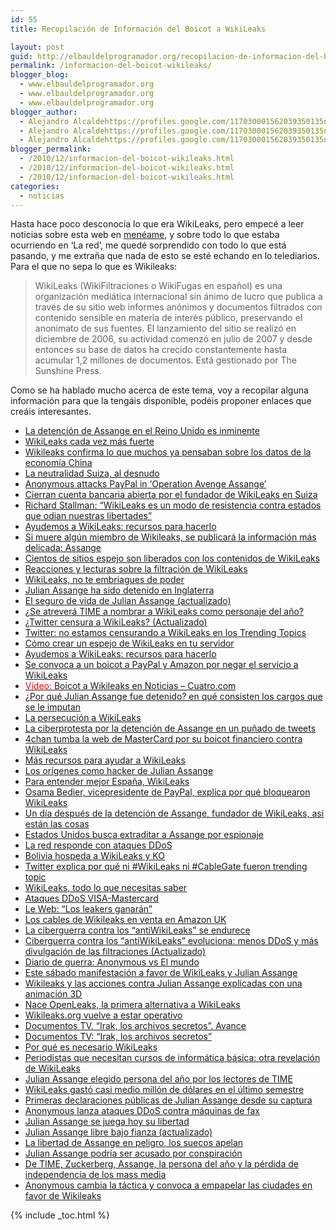 ```yaml
---
id: 55
title: Recopilación de Información del Boicot a WikiLeaks

layout: post
guid: http://elbauldelprogramador.org/recopilacion-de-informacion-del-boicot-a-wikileaks/
permalink: /informacion-del-boicot-wikileaks/
blogger_blog:
  - www.elbauldelprogramador.org
  - www.elbauldelprogramador.org
  - www.elbauldelprogramador.org
blogger_author:
  - Alejandro Alcaldehttps://profiles.google.com/117030001562039350135noreply@blogger.com
  - Alejandro Alcaldehttps://profiles.google.com/117030001562039350135noreply@blogger.com
  - Alejandro Alcaldehttps://profiles.google.com/117030001562039350135noreply@blogger.com
blogger_permalink:
  - /2010/12/informacion-del-boicot-wikileaks.html
  - /2010/12/informacion-del-boicot-wikileaks.html
  - /2010/12/informacion-del-boicot-wikileaks.html
categories:
  - noticias
---
```

Hasta hace poco desconocía lo que era WikiLeaks, pero empecé a leer noticias sobre esta web en <a target="_blank" href="http://www.meneame.net">menéame</a>, y sobre todo lo que estaba ocurriendo en &#8216;La red&#8217;, me quedé sorprendido con todo lo que está pasando, y me extraña que nada de esto se esté echando en lo telediarios.  
Para el que no sepa lo que es Wikileaks:

> WikiLeaks (WikiFiltraciones o WikiFugas en español) es una organización mediática internacional sin ánimo de lucro que publica a través de su sitio web informes anónimos y documentos filtrados con contenido sensible en materia de interés público, preservando el anonimato de sus fuentes. El lanzamiento del sitio se realizó en diciembre de 2006, su actividad comenzó en julio de 2007 y desde entonces su base de datos ha crecido constantemente hasta acumular 1,2 millones de documentos. Está gestionado por The Sunshine Press.

Como se ha hablado mucho acerca de este tema, voy a recopilar alguna información para que la tengáis disponible, podéis proponer enlaces que creáis interesantes.

  * <a target="_blank" href="http://www.publico.es/internacional/350496/la-detencion-de-assange-en-el-reino-unido-es-inminente">La detención de Assange en el Reino Unido es inminente</a>
  * <a target="_blank" href="http://alt1040.com/2010/12/wikileaks-cada-vez-mas-fuerte">WikiLeaks cada vez más fuerte</a>
  * <a target="_blank" href="http://bolsaovejuna.com/wikileaks-confirma-lo-que-muchos-ya-pensaban-sobre-los-datos-de-la-economia-china.html">Wikileaks confirma lo que muchos ya pensaban sobre los datos de la economía China</a>
  * <a target="_blank" href="http://www.diariodeferrol.es/2010/12/06/la-neutralidad-suiza-el-desnudo/">La neutralidad Suiza, al desnudo</a>
  * <a target="_blank" href="http://www.theregister.co.uk/2010/12/06/anonymous_launches_pro_wikileaks_campaign/">Anonymous attacks PayPal in &#8216;Operation Avenge Assange&#8217;</a>
  * <a target="_blank" href="http://www.latercera.com/noticia/mundo/2010/12/678-312884-9-cierran-cuenta-bancaria-abierta-por-el-fundador-de-wikileaks-en-suiza.shtml">Cierran cuenta bancaria abierta por el fundador de WikiLeaks en Suiza </a>
  * <a target="_blank" href="http://usemoslinux.blogspot.com/2010/12/richard-stallman-wikileaks-es-un-modo.html">Richard Stallman: “WikiLeaks es un modo de resistencia contra estados que odian nuestras libertades”</a>
  * <a target="_blank" href="http://alt1040.com/2010/12/wikileaks-ayuda-recursos">Ayudemos a WikiLeaks: recursos para hacerlo</a>
  * <a target="_blank" href="http://www.caracol.com.co/nota.aspx?id=1394410">Si muere algún miembro de Wikileaks, se publicará la información más delicada: Assange</a>
  * <a target="_blank" href="http://www.internetizado.com/13075/miles-de-sitios-espejo-son-liberados-con-los-contenidos-de-wikileaks/">Cientos de sitios espejo son liberados con los contenidos de WikiLeaks</a>
  * <a target="_blank" href="http://alt1040.com/2010/11/reacciones-y-lecturas-sobre-la-filtracion-de-wikileaks">Reacciones y lecturas sobre la filtración de WikiLeaks</a>
  * [WikiLeaks, no te embriagues de poder][1]
  * <a target="_blank" href="http://alt1040.com/2010/12/julian-assange-ha-sido-detenido-en-inglaterra">Julian Assange ha sido detenido en Inglaterra</a>
  * <a target="_blank" href="http://alt1040.com/2010/12/el-seguro-de-vida-de-julian-assange">El seguro de vida de Julian Assange (actualizado)</a>
  * <a target="_blank" href="http://alt1040.com/2010/12/se-atrevera-time-a-nombrar-a-wikileaks-como-personaje-del-ano">¿Se atreverá TIME a nombrar a WikiLeaks como personaje del año?</a>
  * <a target="_blank" href="http://alt1040.com/2010/12/twitter-censura-a-wikileaks">¿Twitter censura a WikiLeaks? (Actualizado)</a>
  * [Twitter: no estamos censurando a WikiLeaks en los Trending Topics][2]
  * <a target="_blank" href="http://alt1040.com/2010/12/como-crear-un-espejo-de-wikileaks-en-tu-servidor">Cómo crear un espejo de WikiLeaks en tu servidor</a>
  * <a target="_blank" href="http://alt1040.com/2010/12/wikileaks-ayuda-recursos">Ayudemos a WikiLeaks: recursos para hacerlo</a>
  * <a target="_blank" href="http://alt1040.com/2010/12/se-convoca-a-un-boycot-a-paypal-y-amazon-por-negar-el-servicio-a-wikileaks">Se convoca a un boicot a PayPal y Amazon por negar el servicio a WikiLeaks</a>
  * <a target="_blank" href="http://www.cuatro.com/videos/boicot-wikileaks/20101206ctoultpro_2/"><span style="color:red;">Vídeo:</span> Boicot a Wikileaks en Noticias &#8211; Cuatro.com</a>
  * <a target="_blank" href="http://alt1040.com/2010/12/por-que-julian-assange-fue-detenido-en-que-consisten-los-cargos-que-se-le-imputan">¿Por qué Julian Assange fue detenido? en qué consisten los cargos que se le imputan</a>
  * <a target="_blank" href="http://alt1040.com/2010/12/la-persecucion-a-wikileaks">La persecución a WikiLeaks</a>
  * <a target="_blank" href="http://alt1040.com/2010/12/la-ciberprotesta-por-la-detencion-de-assange-en-un-punado-de-tweets">La ciberprotesta por la detención de Assange en un puñado de tweets</a>
  * <a target="_blank" href="http://alt1040.com/2010/12/4chan-tumba-la-web-de-mastercard-por-su-boicot-financiero-contra-wikileaks">4chan tumba la web de MasterCard por su boicot financiero contra WikiLeaks</a>
  * <a target="_blank" href="http://alt1040.com/2010/12/mas-recursos-para-ayudar-a-wikileaks">Más recursos para ayudar a WikiLeaks</a>
  * <a target="_blank" href="http://alt1040.com/2010/12/los-origenes-como-hacker-de-julian-assange">Los orígenes como hacker de Julian Assange</a>
  * <a target="_blank" href="http://alt1040.com/2010/12/entender-mejor-espana-wikileaks">Para entender mejor España, WikiLeaks</a>
  * <a target="_blank" href="http://alt1040.com/2010/12/osama-bedier-explica-bloqueron-wikileaks">Osama Bedier, vicepresidente de PayPal, explica por qué bloquearon WikiLeaks</a>
  * <a target="_blank" href="http://alt1040.com/2010/12/detencion-assange-wikileaks">Un día después de la detención de Assange, fundador de WikiLeaks, así están las cosas</a>
  * <a target="_blank" href="http://alt1040.com/2010/12/estados-unidos-busca-extraditar-a-assange-por-espionaje">Estados Unidos busca extraditar a Assange por espionaje</a>
  * <a target="_blank" href="http://alt1040.com/2010/12/la-red-responde-con-ataques-ddos">La red responde con ataques DDoS</a>
  * <a target="_blank" href="http://muycomputer.com/FrontOffice/ZonaPractica/Especiales/especialDet/_wE9ERk2XxDB2CuZUPRN5TuNrcuu2f31qAgx3ddFFqcV730Dui9BcKr45t8o0auMs">Bolivia hospeda a WikiLeaks y KO</a>
  * <a target="_blank" href="http://www.genbeta.com/actualidad/twitter-explica-por-que-ni-wikileaks-ni-cablegate-fueron-trending-topic">Twitter explica por qué ni #WikiLeaks ni #CableGate fueron trending topic</a>
  * <a target="_blank" href="http://www.nacionred.com/derechos-humanos/wikileaks-todo-lo-que-necesitas-saber">WikiLeaks, todo lo que necesitas saber</a>
  * <a target="_blank" href="http://muycomputer.com/FrontOffice/ZonaPractica/Especiales/especialDet/_wE9ERk2XxDDhJOIpcqgD9mcJ3ebJaDYht1nZJx07fcfLpGqhnpAKRhoF19lq6v4w">Ataques DDoS VISA-Mastercard</a>
  * <a target="_blank" href="http://alt1040.com/2010/12/le-web-los-leakers-ganaran">Le Web: “Los leakers ganarán”</a>
  * <a target="_blank" href="http://alt1040.com/2010/12/cables-de-wikileaks-en-venta-en-amazon-uk">Los cables de Wikileaks en venta en Amazon UK</a>
  * <a target="_blank" href="http://alt1040.com/2010/12/la-ciberguerra-contra-los-antiwikileaks-se-endurece">La ciberguerra contra los “antiWikiLeaks” se endurece</a>
  * <a target="_blank" href="http://alt1040.com/2010/12/ciberguerra-antiwikileaks-evoluciona">Ciberguerra contra los “antiWikiLeaks” evoluciona: menos DDoS y más divulgación de las filtraciones (Actualizado)</a>
  * <a target="_blank" href="http://alt1040.com/2010/12/diario-de-guerra-anonymous-vs-el-mundo">Diario de guerra: Anonymous vs El mundo</a>
  * <a target="_blank" href="http://alt1040.com/2010/12/manifestacion-wikileaks">Este sábado manifestación a favor de WikiLeaks y Julian Assange</a>
  * <a target="_blank" href="http://alt1040.com/2010/12/wikileaks-y-las-acciones-contra-julian-assange-explicadas-con-una-animacion-3d">Wikileaks y las acciones contra Julian Assange explicadas con una animación 3D</a>
  * <a target="_blank" href="http://alt1040.com/2010/12/nace-openleaks-la-primera-alternativa-a-wikileaks">Nace OpenLeaks, la primera alternativa a WikiLeaks</a>
  * <a target="_blank" href="http://alt1040.com/2010/12/wikileaksorg-vuelve-a-estar-operativo">Wikileaks.org vuelve a estar operativo</a>
  * <a target="_blank" href="http://www.rtve.es/mediateca/videos/20101209/documentos-tv-irak-archivos-secretos-avance/957118.shtml">Documentos TV. &#8220;Irak, los archivos secretos&#8221;. Avance</a>
  * <a target="_blank" href="http://www.rtve.es/television/20101205/documentos-tv-irak-archivos-secretos/379876.shtml">Documentos TV: &#8220;Irak, los archivos secretos&#8221;</a>
  * <a target="_blank" href="http://alt1040.com/2010/12/por-que-es-necesario-wikileaks">Por qué es necesario WikiLeaks</a>
  * <a target="_blank" href="http://alt1040.com/2010/12/periodistas-que-necesitan-cursos-de-informatica-basica-otra-revelacion-de-wikileaks">Periodistas que necesitan cursos de informática básica: otra revelación de WikiLeaks</a>
  * <a target="_blank" href="http://alt1040.com/2010/12/julian-assange-persona-del-ano-time">Julian Assange elegido persona del año por los lectores de TIME</a>
  * <a target="_blank" href="http://alt1040.com/2010/12/wikileaks-gasto-casi-medio-millon-de-dolares-en-el-ultimo-semestre">WikiLeaks gastó casi medio millón de dólares en el último semestre</a>
  * <a target="_blank" href="http://alt1040.com/2010/12/primeras-declaraciones-publicas-de-julian-assange-desde-su-captura">Primeras declaraciones públicas de Julian Assange desde su captura</a>
  * <a target="_blank" href="http://alt1040.com/2010/12/anonymous-lanza-ataques-ddos-contra-maquinas-de-fax">Anonymous lanza ataques DDoS contra máquinas de fax</a>
  * <a target="_blank" href="http://alt1040.com/2010/12/julian-assange-se-juega-hoy-su-libertad">Julian Assange se juega hoy su libertad</a>
  * <a target="_blank" href="http://alt1040.com/2010/12/julian-assange-libre-bajo-fianza">Julian Assange libre bajo fianza (actualizado)</a>
  * <a target="_blank" href="http://alt1040.com/2010/12/la-libertad-de-assange-en-peligro-los-suecos-apelan">La libertad de Assange en peligro, los suecos apelan</a>
  * <a target="_blank" href="http://alt1040.com/2010/12/julian-assange-podria-ser-acusado-por-conspiracion">Julian Assange podría ser acusado por conspiración</a>
  * <a target="_blank" href="http://alt1040.com/2010/12/de-time-zuckerberg-assange-la-persona-del-ano-y-la-perdida-de-independencia-de-los-mass-media">De TIME, Zuckerberg, Assange, la persona del año y la pérdida de independencia de los mass media</a>
  * <a target="_blank" href="http://alt1040.com/2010/12/anonymous-cambia-tactica-empapelar-ciudades-en-favor-wikileaks">Anonymous cambia la táctica y convoca a empapelar las ciudades en favor de Wikileaks</a>



 [1]: http://alt1040.com/2010/12/wikileaks-no-te-embriagues-de-poder
 [2]: http://alt1040.com/2010/12/twitter-no-estamos-censurando-a-wikileaks-en-los-trending-topics

{% include _toc.html %}
